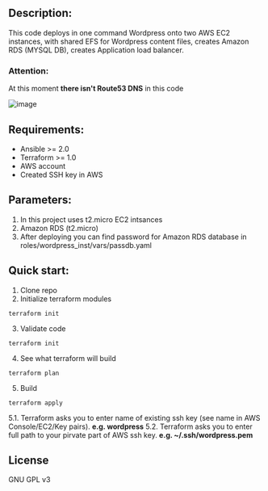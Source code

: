 


## Description:
 This code deploys in one command Wordpress onto two AWS EC2 instances, with shared EFS for Wordpress content files, creates Amazon RDS (MYSQL DB), creates Application load balancer.

### Attention:
At this moment **there isn't Route53 DNS** in this code
 
![image](https://miro.medium.com/max/1200/1*NB8QjhhDnkjauxTgx7QjKQ.png)


##  Requirements:
  - Ansible >= 2.0
  - Terraform >= 1.0
  - AWS account
  - Created SSH key in AWS  

## Parameters:
1. In this project uses t2.micro EC2 intsances
2. Amazon RDS (t2.micro)
3. After deploying you can find password for Amazon RDS database in roles/wordpress_inst/vars/passdb.yaml


## Quick start:
1. Clone repo
2. Initialize terraform modules
```
terraform init
```
3.  Validate code
```
terraform init
```
4. See what terraform will build
```
terraform plan
```
5. Build 
```
terraform apply
```
5.1. Terraform asks you to enter name of  existing ssh key (see name in AWS Console/EC2/Key pairs). **e.g. wordpress**
5.2. Terraform asks you to enter full path to your pirvate part of  AWS ssh key. **e.g. ~/.ssh/wordpress.pem** 







## License
GNU GPL v3